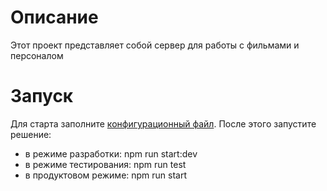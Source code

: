 # Описание
Этот проект представляет собой сервер для работы с фильмами и персоналом

# Запуск
Для старта заполните [конфигурационный файл](.env). После этого запустите решение:
- в режиме разработки: npm run start:dev
- в режиме тестирования: npm run test
- в продуктовом режиме: npm run start